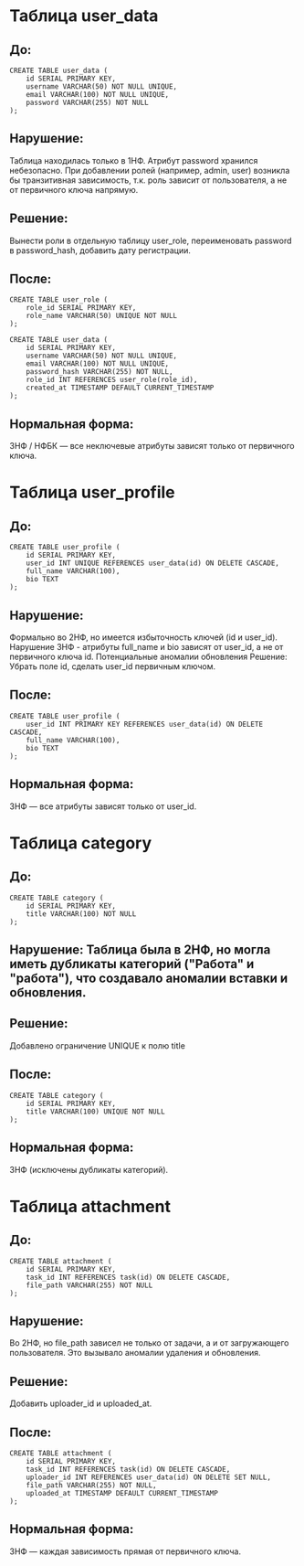 # Таблица user_data

## До:
``` 
CREATE TABLE user_data (
    id SERIAL PRIMARY KEY,
    username VARCHAR(50) NOT NULL UNIQUE,
    email VARCHAR(100) NOT NULL UNIQUE,
    password VARCHAR(255) NOT NULL
);
```

## Нарушение:
Таблица находилась только в 1НФ. Атрибут password хранился небезопасно. При добавлении ролей (например, admin, user) возникла бы транзитивная зависимость, т.к. роль зависит от пользователя, а не от первичного ключа напрямую.

## Решение:
Вынести роли в отдельную таблицу user_role, переименовать password в password_hash, добавить дату регистрации.

## После:
```
CREATE TABLE user_role (
    role_id SERIAL PRIMARY KEY,
    role_name VARCHAR(50) UNIQUE NOT NULL
);

CREATE TABLE user_data (
    id SERIAL PRIMARY KEY,
    username VARCHAR(50) NOT NULL UNIQUE,
    email VARCHAR(100) NOT NULL UNIQUE,
    password_hash VARCHAR(255) NOT NULL,
    role_id INT REFERENCES user_role(role_id),
    created_at TIMESTAMP DEFAULT CURRENT_TIMESTAMP
);
```
## Нормальная форма:
3НФ / НФБК — все неключевые атрибуты зависят только от первичного ключа.






# Таблица user_profile

## До:
```
CREATE TABLE user_profile (
    id SERIAL PRIMARY KEY,
    user_id INT UNIQUE REFERENCES user_data(id) ON DELETE CASCADE,
    full_name VARCHAR(100),
    bio TEXT
);
```

## Нарушение:
Формально во 2НФ, но имеется избыточность ключей (id и user_id). Нарушение 3НФ - атрибуты full_name и bio зависят от user_id, а не от первичного ключа id. Потенциальные аномалии обновления
Решение:
Убрать поле id, сделать user_id первичным ключом.

## После:
```
CREATE TABLE user_profile (
    user_id INT PRIMARY KEY REFERENCES user_data(id) ON DELETE CASCADE,
    full_name VARCHAR(100),
    bio TEXT
);
```
## Нормальная форма:
3НФ — все атрибуты зависят только от user_id.







# Таблица category

## До:
```
CREATE TABLE category (
    id SERIAL PRIMARY KEY,
    title VARCHAR(100) NOT NULL
);
```
## Нарушение: Таблица была в 2НФ, но могла иметь дубликаты категорий ("Работа" и "работа"), что создавало аномалии вставки и обновления.

## Решение:
Добавлено ограничение UNIQUE к полю title

## После:
```
CREATE TABLE category (
    id SERIAL PRIMARY KEY,
    title VARCHAR(100) UNIQUE NOT NULL
);
```
## Нормальная форма:
3НФ (исключены дубликаты категорий).




# Таблица attachment

## До:
```
CREATE TABLE attachment (
    id SERIAL PRIMARY KEY,
    task_id INT REFERENCES task(id) ON DELETE CASCADE,
    file_path VARCHAR(255) NOT NULL
);
```

## Нарушение:
Во 2НФ, но file_path зависел не только от задачи, а и от загружающего пользователя.
Это вызывало аномалии удаления и обновления.

## Решение:
Добавить uploader_id и uploaded_at.

## После:
```
CREATE TABLE attachment (
    id SERIAL PRIMARY KEY,
    task_id INT REFERENCES task(id) ON DELETE CASCADE,
    uploader_id INT REFERENCES user_data(id) ON DELETE SET NULL,
    file_path VARCHAR(255) NOT NULL,
    uploaded_at TIMESTAMP DEFAULT CURRENT_TIMESTAMP
);
```
## Нормальная форма:
3НФ — каждая зависимость прямая от первичного ключа.







